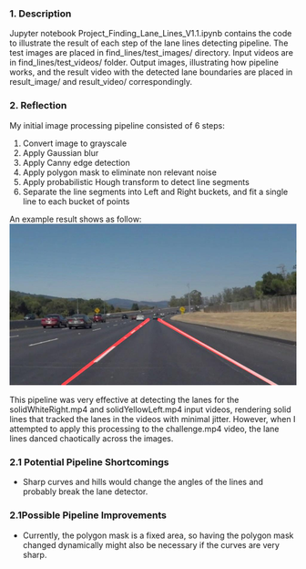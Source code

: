 ### 1. Description

Jupyter notebook Project_Finding_Lane_Lines_V1.1.ipynb contains the code to illustrate the result of each step of the lane lines detecting pipeline.  The test images are placed in find_lines/test_images/ directory. Input videos are in find_lines/test_videos/ folder. Output images, illustrating how pipeline works, and the result video with the detected lane boundaries are placed in result_image/ and result_video/ correspondingly.

### 2. Reflection

My initial image processing pipeline consisted of 6 steps:
  1. Convert image to grayscale 
  2. Apply Gaussian blur 
  3. Apply Canny edge detection 
  4. Apply polygon mask to eliminate non relevant noise 
  5. Apply probabilistic Hough transform to detect line segments 
  6. Separate the line segments into Left and Right buckets, and fit a single line to each bucket of points
    
An example result shows as follow:
![image](find_lines/result_image/result-solidWhiteCurve.jpg)

This pipeline was very effective at detecting the lanes for the solidWhiteRight.mp4 and solidYellowLeft.mp4 input videos, rendering solid lines that tracked the lanes in the videos with minimal jitter. However, when I attempted to apply this processing to the challenge.mp4 video, the lane lines danced chaotically across the images.

### 2.1 Potential Pipeline Shortcomings
- Sharp curves and hills would change the angles of the lines and probably break the lane detector.

### 2.1Possible Pipeline Improvements
- Currently, the polygon mask is a fixed area, so having the polygon mask changed dynamically might also be necessary if the curves are very sharp.
